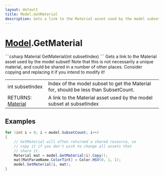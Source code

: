 ```yaml
---
layout: default
title: Model.GetMaterial
description: Gets a link to the Material asset used by the model subset! Note that this is not necessarily a unique material, and could be shared in a number of other places. Consider copying and replacing it if you intend to modify it!
---
```

# [Model]({{site.url}}/Pages/StereoKit/Model.html).GetMaterial

<div class='signature' markdown='1'>
```csharp
Material GetMaterial(int subsetIndex)
```
Gets a link to the Material asset used by the model
subset! Note that this is not necessarily a unique material, and
could be shared in a number of other places. Consider copying and
replacing it if you intend to modify it!
</div>

|  |  |
|--|--|
|int subsetIndex|Index of the model subset to get the              Material for, should be less than SubsetCount.|
|RETURNS: [Material]({{site.url}}/Pages/StereoKit/Material.html)|A link to the Material asset used by the model subset at subsetIndex|





## Examples

```csharp
for (int i = 0; i < model.SubsetCount; i++)
{
	// GetMaterial will often returned a shared resource, so 
	// copy it if you don't wish to change all assets that 
	// share it.
	Material mat = model.GetMaterial(i).Copy();
	mat[MatParamName.ColorTint] = Color.HSV(0, 1, 1);
	model.SetMaterial(i, mat);
}
```


